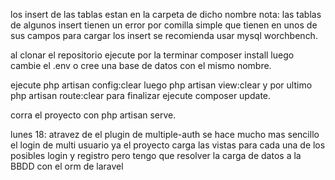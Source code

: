 los insert de las tablas estan en la carpeta de dicho nombre
nota: las tablas de algunos insert tienen un error por comilla simple que tienen en unos de sus campos
para cargar los insert se recomienda usar mysql worchbench.

al clonar el repositorio ejecute por la terminar composer install
luego cambie el .env o cree una base de datos con el mismo nombre.

ejecute php artisan config:clear luego php artisan view:clear y por ultimo php artisan route:clear
para finalizar ejecute composer update.

corra el proyecto con php artisan serve.

lunes 18: atravez de el plugin de multiple-auth se hace mucho mas sencillo el login de multi usuario ya el proyecto carga las vistas para cada una de los posibles login y registro
pero tengo que resolver la carga de datos a la BBDD con el orm de laravel 

